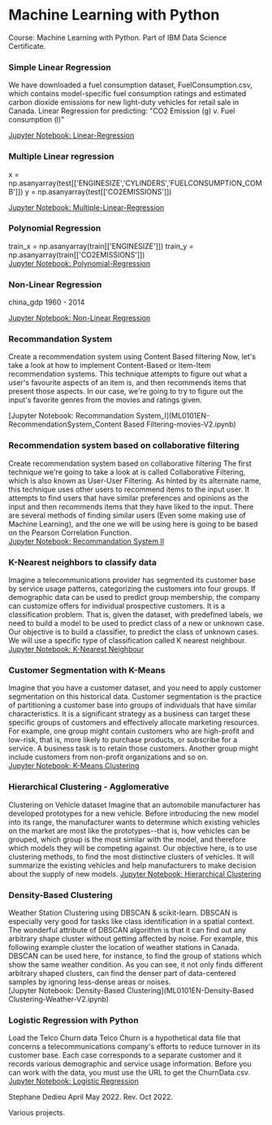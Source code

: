 # Machine Learning with Python

Course: Machine Learning with Python.
Part of IBM Data Science Certificate. 

### Simple Linear Regression

We have downloaded a fuel consumption dataset, FuelConsumption.csv, which contains model-specific fuel consumption ratings and estimated carbon dioxide emissions for new light-duty vehicles for retail sale in Canada.
Linear Regression for predicting: "CO2 Emission (g) v. Fuel consumption (l)" <br>

[Jupyter Notebook: Linear-Regression](ML0101EN-Reg-Simple-Linear-Regression-Co2_V2.ipynb)


### Multiple Linear regression 

x = np.asanyarray(test[['ENGINESIZE','CYLINDERS','FUELCONSUMPTION_COMB']])
y = np.asanyarray(test[['CO2EMISSIONS']])<br>

[Jupyter Notebook: Multiple-Linear-Regression](ML0101EN-Reg-Mulitple-Linear-Regression-Co2-v4.ipynb)



### Polynomial Regression 

train_x = np.asanyarray(train[['ENGINESIZE']])
train_y = np.asanyarray(train[['CO2EMISSIONS']]) <br>
[Jupyter Notebook: Polynomial-Regression](ML0101EN-Reg-Polynomial-Regression-Co2-V2.ipynb)


### Non-Linear Regression 
china_gdp 1960 - 2014  <br>

[Jupyter Notebook: Non-Linear Regression](ML0101EN-Reg-NoneLinearRegression-V3.ipynb)


### Recommandation System 
Create a recommendation system using Content Based filtering 
Now, let's take a look at how to implement Content-Based or Item-Item recommendation systems. This technique attempts to figure out what a user's favourite aspects of an item is, and then recommends items that present those aspects. In our case, we're going to try to figure out the input's favorite genres from the movies and ratings given. <br>

[Jupyter Notebook: Recommandation System_I](ML0101EN-RecommendationSystem_Content Based Filtering-movies-V2.ipynb)

###  Recommendation system based on collaborative filtering
Create recommendation system based on collaborative filtering
The first technique we're going to take a look at is called Collaborative Filtering, which is also known as User-User Filtering. As hinted by its alternate name, this technique uses other users to recommend items to the input user. It attempts to find users that have similar preferences and opinions as the input and then recommends items that they have liked to the input. There are several methods of finding similar users (Even some making use of Machine Learning), and the one we will be using here is going to be based on the Pearson Correlation Function. <br>
[Jupyter Notebook: Recommandation System II](ML0101EN-RecommendationSystem-Collaborative-Filtering-movies-V2.ipynb)



###  K-Nearest neighbors to classify data
Imagine a telecommunications provider has segmented its customer base by service usage patterns, categorizing the customers into four groups. If demographic data can be used to predict group membership, the company can customize offers for individual prospective customers. It is a classification problem. That is, given the dataset, with predefined labels, we need to build a model to be used to predict class of a new or unknown case.
Our objective is to build a classifier, to predict the class of unknown cases. We will use a specific type of classification called K nearest neighbour.<br>
[Jupyter Notebook: K-Nearest Neighbour](ML0101EN-K-Nearest-Neighbors-Classification_Telecom_Customer_Category-V2.ipynb)


###  Customer Segmentation with K-Means
Imagine that you have a customer dataset, and you need to apply customer segmentation on this historical data. Customer segmentation is the practice of partitioning a customer base into groups of individuals that have similar characteristics. It is a significant strategy as a business can target these specific groups of customers and effectively allocate marketing resources. For example, one group might contain customers who are high-profit and low-risk, that is, more likely to purchase products, or subscribe for a service. A business task is to retain those customers. Another group might include customers from non-profit organizations and so on.<br>
[Jupyter Notebook: K-Means Clustering](ML0101EN-K-Means-Clustering-Customer-Segmentation-V2.ipynb)

###  Hierarchical Clustering - Agglomerative

Clustering on Vehicle dataset
Imagine that an automobile manufacturer has developed prototypes for a new vehicle. Before introducing the new model into its range, the manufacturer wants to determine which existing vehicles on the market are most like the prototypes--that is, how vehicles can be grouped, which group is the most similar with the model, and therefore which models they will be competing against.
Our objective here, is to use clustering methods, to find the most distinctive clusters of vehicles. It will summarize the existing vehicles and help manufacturers to make decision about the supply of new models.
[Jupyter Notebook: Hierarchical Clustering](ML0101EN-Hierarchical-Clustering-Cars-V2.ipynb)

###  Density-Based Clustering

Weather Station Clustering using DBSCAN & scikit-learn.
DBSCAN is especially very good for tasks like class identification in a spatial context. The wonderful attribute of DBSCAN algorithm is that it can find out any arbitrary shape cluster without getting affected by noise. For example, this following example cluster the location of weather stations in Canada. DBSCAN can be used here, for instance, to find the group of stations which show the same weather condition. As you can see, it not only finds different arbitrary shaped clusters, can find the denser part of data-centered samples by ignoring less-dense areas or noises.<br>
[Jupyter Notebook: Density-Based Clustering](ML0101EN-Density-Based Clustering-Weather-V2.ipynb)


###  Logistic Regression with Python

Load the Telco Churn data
Telco Churn is a hypothetical data file that concerns a telecommunications company's efforts to reduce turnover in its customer base. Each case corresponds to a separate customer and it records various demographic and service usage information. Before you can work with the data, you must use the URL to get the ChurnData.csv.<br>
[Jupyter Notebook: Logistic Regression](ML0101EN-Classification-Logistic-Regression-Customer_Churn_V3.ipynb)



Stephane Dedieu April May 2022.
Rev. Oct 2022. 

Various projects.  



